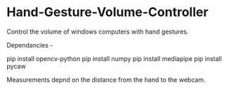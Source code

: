 # Hand-Gesture-Volume-Controller
Control the volume of windows computers with hand gestures.

Dependancies - 

pip install opencv-python
pip install numpy
pip install mediapipe
pip install pycaw

Measurements depnd on the distance from the hand to the webcam.

